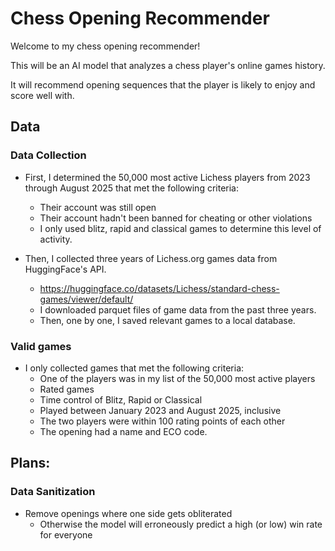 # Chess Opening Recommender

Welcome to my chess opening recommender!

This will be an AI model that analyzes a chess player's online games history.

It will recommend opening sequences that the player is likely to enjoy and score well with.

## Data

### Data Collection

- First, I determined the 50,000 most active Lichess players from 2023 through August 2025 that met the following criteria:

  - Their account was still open
  - Their account hadn't been banned for cheating or other violations
  - I only used blitz, rapid and classical games to determine this level of activity.

- Then, I collected three years of Lichess.org games data from HuggingFace's API.
  - https://huggingface.co/datasets/Lichess/standard-chess-games/viewer/default/
  - I downloaded parquet files of game data from the past three years.
  - Then, one by one, I saved relevant games to a local database.

### Valid games

- I only collected games that met the following criteria:
  - One of the players was in my list of the 50,000 most active players
  - Rated games
  - Time control of Blitz, Rapid or Classical
  - Played between January 2023 and August 2025, inclusive
  - The two players were within 100 rating points of each other
  - The opening had a name and ECO code.

## Plans:

### Data Sanitization

- Remove openings where one side gets obliterated
  - Otherwise the model will erroneously predict a high (or low) win rate for everyone
